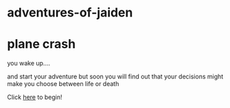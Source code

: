 # adventures-of-jaiden

# plane crash

you wake up.... 

and start your adventure but soon you will find out that your decisions might make you choose between life or death



        

Click [here](waking-up/airport-drive/flightontime.md) to begin!



